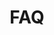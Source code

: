 ---
title: "FAQ"
heading: "Have a question?"
draft: false
_build:
  render: never

image: "images/ai-gen/FollowHandexChannel.png"

faq:
- title: "What should I expect during the pre-order process?"
  content: "When you pre-order Handex, you’ll receive regular updates on the production timeline and be among the first to know when the first-generation model is ready for shipment."
- title: "What if I need to change my shipping address after placing a pre-order?"
  content: "Customers who purchase a pre-order will be emailed a login and temporary password where they can manage their order details anytime prior to shipment."
- title: "Who qualifies for a promotional version of Handex?"
  content: "Influencers with a niche in tech, ergonomics, or remote work please email us at info@handex.io"
- title: "When will the first generation model be ready for purchase?"
  content: "Handex is expected to launch in 2025. Official date to be announced."
---